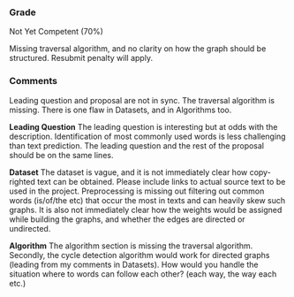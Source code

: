 ### Grade
Not Yet Competent (70%)

Missing traversal algorithm, and no clarity on how the graph should be structured. Resubmit penalty will apply.
### Comments
Leading question and proposal are not in sync. The traversal algorithm is missing. There is one flaw in Datasets, and in Algorithms too. 

**Leading Question**
The leading question is interesting but at odds with the description. Identification of most commonly used words is less challenging than text prediction. The leading question and the rest of the proposal should be on the same lines. 

**Dataset**
The dataset is vague, and it is not immediately clear how copy-righted text can be obtained. Please include links to actual source text to be used in the project. Preprocessing is missing out filtering out common words (is/of/the etc) that occur the most in texts and can heavily skew such graphs. It is also not immediately clear how the weights would be assigned while building the graphs, and whether the edges are directed or undirected.

**Algorithm**
The algorithm section is missing the traversal algorithm. Secondly, the cycle detection algorithm would work for directed graphs (leading from my comments in Datasets). How would you handle the situation where to words can follow each other? (each way, the way each etc.)